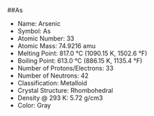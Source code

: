 ##As
* Name: Arsenic 
* Symbol: As 
* Atomic Number: 33 
* Atomic Mass: 74.9216 amu 
* Melting Point: 817.0 °C (1090.15 K, 1502.6 °F) 
* Boiling Point: 613.0 °C (886.15 K, 1135.4 °F) 
* Number of Protons/Electrons: 33 
* Number of Neutrons: 42 
* Classification: Metalloid 
* Crystal Structure: Rhombohedral 
* Density @ 293 K: 5.72 g/cm3 
* Color: Gray
